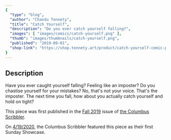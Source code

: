 ```yaml
---
{
  "type": "blog",
  "author": "Chandu Tennety",
  "title": "Catch Yourself",
  "description": "Do you ever catch yourself falling?",
  "images": [ "images/comics/catch-yourself.png" ],
  "thumb": "images/thumbnails/catch-yourself.png",
  "published": "2019-09-01",
  "shop-link": "https://shop.tennety.art/product/catch-yourself-comic-poster"
}
---
```


## Description
Have you ever caught yourself falling? Feeling like an imposter? Do you chastise yourself for your mistakes? No, that's not your voice. That's the imposter. The next time you fall, how about you actually catch yourself and hold on tight?

This piece was first published in the [Fall 2019](https://columbusscribbler.com/issues/) issue of [the Columbus Scribbler](https://columbusscribbler.com/about/).

On [4/19/2020](https://twitter.com/cbusscribbler/status/1251950584481091584), the Columbus Scribbler featured this piece as their first Sunday Showcase.
